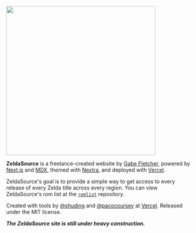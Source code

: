 <img src="https://user-images.githubusercontent.com/116841381/198433978-ecfd91e4-8931-4b00-847c-1ee9ae514957.png" width="400" /> 

**ZeldaSource** is a freelance-created website by [Gabe Fletcher](https://bit.ly/gabefletch), powered by [Next.js](https://nextjs.org) and [MDX](https://mdxjs.com), themed with [Nextra](https://github.com/shuding/nextra/tree/core), and deployed with [Vercel](https://vercel.com).

ZeldaSource's goal is to provide a simple way to get access to every release of every Zelda title across every region. 
You can view ZeldaSource's rom list at the [``romlist``](https://github.com/ZeldaSource/romlist#romlist) repository.

Created with tools by [@shuding](https://github.com/shuding) and [@pacocoursey](https://github.com/pacocoursey) at [Vercel](https://vercel.com). Released under the MIT license.

***The ZeldaSource site is still under heavy construction.***
